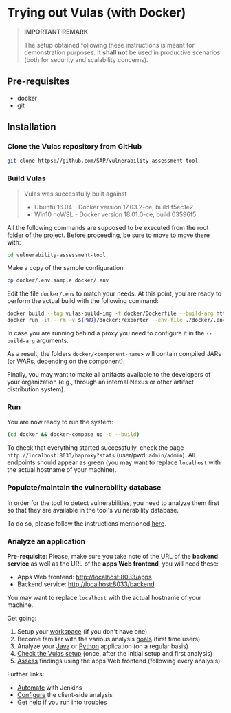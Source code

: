 # Trying out Vulas (with Docker)

> **IMPORTANT REMARK**
> 
> The setup obtained following these instructions is meant for demonstration purposes.
> It **shall not** be used in productive scenarios (both for security and scalability concerns).

## Pre-requisites

- docker
- git

## Installation

### Clone the Vulas repository from GitHub

```sh
git clone https://github.com/SAP/vulnerability-assessment-tool
```

### Build Vulas

> Vulas was successfully built against 
> - Ubuntu 16.04 - Docker version 17.03.2-ce, build f5ec1e2
> - Win10 noWSL - Docker version 18.01.0-ce, build 03596f5

All the following commands are supposed to be executed from the root folder of the project.
Before proceeding, be sure to move to move there with:

```sh
cd vulnerability-assessment-tool
```

Make a copy of the sample configuration:

```sh
cp docker/.env.sample docker/.env
```

Edit the file `docker/.env` to match your needs.
At this point, you are ready to perform the actual build with the following command:

```sh
docker build --tag vulas-build-img -f docker/Dockerfile --build-arg http_proxy= --build-arg https_proxy= .
docker run -it --rm -v ${PWD}/docker:/exporter --env-file ./docker/.env -e "mvn_flags=-DexcludedGroups='com.sap.psr.vulas.shared.categories.Slow'" vulas-build-img
```

In case you are running behind a proxy you need to configure it in the `--build-arg` arguments.

As a result, the folders `docker/<component-name>` will contain compiled JARs (or WARs, depending on the component).

Finally, you may want to make all artifacts available to the developers of your organization (e.g., through an internal Nexus or other artifact distribution system).

### Run

You are now ready to run the system:

```sh
(cd docker && docker-compose up -d --build)
```

To check that everything started successfully, check the page `http://localhost:8033/haproxy?stats` (user/pwd: `admin/admin`).
All endpoints should appear as green (you may want to replace `localhost` with the actual hostname of your machine).

### Populate/maintain the vulnerability database

In order for the tool to detect vulnerabilities, you need to analyze them first so that they are available in
the tool's vulnerability database.

To do so, please follow the instructions mentioned [here](readme-pages/Vulnerability-Database.md).

### Analyze an application

**Pre-requisite**: Please, make sure you take note of the URL of the **backend service** as well as the URL of the **apps Web frontend**, you will need these:

- Apps Web frontend: [http://localhost:8033/apps](https://localhost:8033/apps)
- Backend service: [http://localhost:8033/backend](http://localhost:8033/backend)

You may want to replace `localhost` with the actual hostname of your machine.

Get going:

1. Setup your [workspace](readme-pages/Workspace.md) (if you don't have one)
2. Become familiar with the various analysis [goals](readme-pages/Goals.md) (first time users)
3. Analyze your [Java](readme-pages/Java.md) or [Python](readme-pages/Python.md) application (on a regular basis)
4. [Check the Vulas setup](readme-pages/Configuration.md) (once, after the initial setup and first analysis) 
5. [Assess](readme-pages/Assessment-and-Mitigation.md) findings using the apps Web frontend (following every analysis)

Further links:

- [Automate](readme-pages/Automation.md) with Jenkins
- [Configure](readme-pages/Configuration.md) the client-side analysis
- [Get help](readme-pages/Help.md) if you run into troubles
